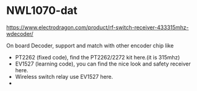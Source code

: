 
# NWL1070-dat

https://www.electrodragon.com/product/rf-switch-receiver-433315mhz-wdecoder/


On board Decoder, support and match with other encoder chip like
- PT2262 (fixed code), find the PT2262/2272 kit here.(it is 315mhz)
- EV1527 (learning code), you can find the nice look and safety receiver here.
- Wireless switch relay use EV1527 here.
- 
